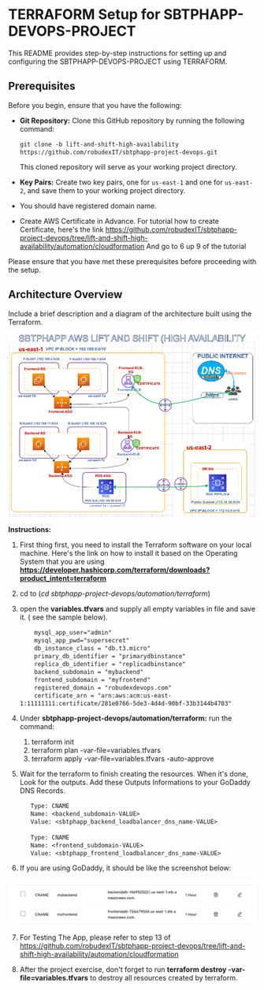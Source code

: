 
# TERRAFORM Setup for SBTPHAPP-DEVOPS-PROJECT

This README provides step-by-step instructions for setting up and configuring the SBTPHAPP-DEVOPS-PROJECT using TERRAFORM. 

## Prerequisites

Before you begin, ensure that you have the following:

- **Git Repository:** Clone this GitHub repository by running the following command:

    ```shell
    git clone -b lift-and-shift-high-availability https://github.com/robudexIT/sbtphapp-project-devops.git
    ```

    This cloned repository will serve as your working project directory.

- **Key Pairs:** Create two key pairs, one for `us-east-1` and one for `us-east-2`, and save them to your working project directory.

- You should have registered domain name.

- Create AWS Certificate in Advance. For tutorial how to create Certificate, here's the link https://github.com/robudexIT/sbtphapp-project-devops/tree/lift-and-shift-high-availability/automation/cloudformation  And go to 6 up 9 of the tutorial

Please ensure that you have met these prerequisites before proceeding with the setup.

## Architecture Overview

Include a brief description and a diagram of the architecture built using the Terraform.

![Architecture Diagram](../../screenshots/sbtphapp_aws_lift_and_shift_high_availability.png)

**Instructions:** <br />
  1. First thing first, you  need to install the Terraform software on your local machine. Here's the link on how to install it based on the Operating System that you are using **https://developer.hashicorp.com/terraform/downloads?product_intent=terraform**

  2. cd to (_cd sbtphapp-project-devops/automation/terraform_)
  3. open the **variables.tfvars** and supply all empty variables in file and save it. ( see the sample below). <br />
      
        ```shell
            mysql_app_user="admin"
            mysql_app_pwd="supersecret"
            db_instance_class = "db.t3.micro"
            primary_db_identifier = "primarydbinstance"
            replica_db_identifier = "replicadbinstance"
            backend_subdomain = "mybackend"
            frontend_subdomain = "myfrontend"
            registered_domain = "robudexdevops.com"
            certificate_arn = "arn:aws:acm:us-east-1:11111111:certificate/281e0766-5de3-4d4d-90bf-33b3144b4703"
        ```

  4. Under **sbtphapp-project-devops/automation/terraform:** run the command: <br />
     1. terraform init <br />
     2. terraform plan -var-file=variables.tfvars  <br />
     3. terraform apply -var-file=variables.tfvars  -auto-approve <br />
  5. Wait for the terraform to finish creating the resources. When it's done, Look for the outputs. Add these Outputs Informations to your GoDaddy DNS Records.  <br />

       ```shell
          Type: CNAME
          Name: <backend_subdomain-VALUE> 
          Value: <sbtphapp_backend_loadbalancer_dns_name-VALUE>

          Type: CNAME
          Name: <frontend_subdomain-VALUE> 
          Value: <sbtphapp_frontend_loadbalancer_dns_name-VALUE>
        ```
  
  6. If you are using GoDaddy, it should be like the screenshot below:<br />

   ![GooDaddy Adding Records](../../screenshots/frontend_backend_dns_records.png)


  7. For Testing The App, please refer to step 13 of https://github.com/robudexIT/sbtphapp-project-devops/tree/lift-and-shift-high-availability/automation/cloudformation <br />

      

  8. After the project exercise, don't forget to run  **terraform destroy -var-file=variables.tfvars** to destroy all resources created by terraform. 
